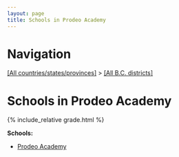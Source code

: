 ```yaml
---
layout: page
title: Schools in Prodeo Academy
---
```

# Navigation

[[All countries/states/provinces]](../..) > [[All B.C. districts]](..)

# Schools in Prodeo Academy

{% include_relative grade.html %}

**Schools:**

- [Prodeo Academy](Prodeo_Academy.md)
